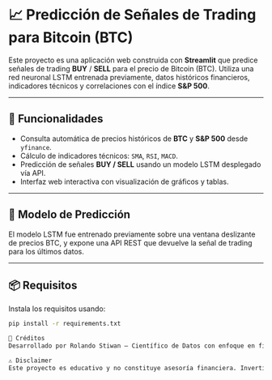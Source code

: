 # 📈 Predicción de Señales de Trading para Bitcoin (BTC)

Este proyecto es una aplicación web construida con **Streamlit** que predice señales de trading **BUY** / **SELL** para el precio de Bitcoin (BTC). Utiliza una red neuronal LSTM entrenada previamente, datos históricos financieros, indicadores técnicos y correlaciones con el índice **S&P 500**.

---

## 🚀 Funcionalidades

- Consulta automática de precios históricos de **BTC** y **S&P 500** desde `yfinance`.
- Cálculo de indicadores técnicos: `SMA`, `RSI`, `MACD`.
- Predicción de señales **BUY / SELL** usando un modelo LSTM desplegado vía API.
- Interfaz web interactiva con visualización de gráficos y tablas.

---

## 🧠 Modelo de Predicción

El modelo LSTM fue entrenado previamente sobre una ventana deslizante de precios BTC, y expone una API REST que devuelve la señal de trading para los últimos datos.

---

## 📦 Requisitos

Instala los requisitos usando:

```bash
pip install -r requirements.txt

🤝 Créditos
Desarrollado por Rolando Stiwan — Científico de Datos con enfoque en finanzas cuantitativas, deep learning y riesgo.

⚠️ Disclaimer
Este proyecto es educativo y no constituye asesoría financiera. Invertir en criptomonedas conlleva riesgos.